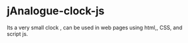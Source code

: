 # jAnalogue-clock-js
Its a very small clock , can be used in web pages using html,, CSS, and script  js.
